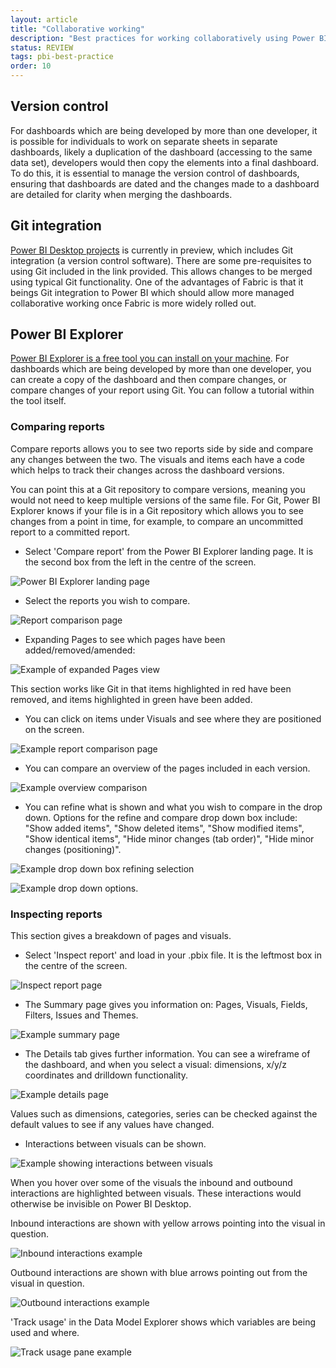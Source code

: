 ```yaml
---
layout: article
title: "Collaborative working"
description: "Best practices for working collaboratively using Power BI"
status: REVIEW
tags: pbi-best-practice
order: 10
---
```

## Version control  
  
For dashboards which are being developed by more than one developer, it is possible for individuals to work on separate sheets in separate dashboards, likely a duplication of the dashboard (accessing to the same data set), developers would then copy the elements into a final dashboard. To do this, it is essential to manage the version control of dashboards, ensuring that dashboards are dated and the changes made to a dashboard are detailed for clarity when merging the dashboards.  
  
## Git integration  
  
[Power BI Desktop projects][link1] is currently in preview, which includes Git integration (a version control software). There are some pre-requisites to using Git included in the link provided. This allows changes to be merged using typical Git functionality. One of the advantages of Fabric is that it beings Git integration to Power BI which should allow more managed collaborative working once Fabric is more widely rolled out.  
  
## Power BI Explorer  
  
[Power BI Explorer is a free tool you can install on your machine][link2]. For dashboards which are being developed by more than one developer, you can create a copy of the dashboard and then compare changes, or compare changes of your report using Git. You can follow a tutorial within the tool itself.  
  
### Comparing reports  
  
Compare reports allows you to see two reports side by side and compare any changes between the two. The visuals and items each have a code which helps to track their changes across the dashboard versions.  
  
You can point this at a Git repository to compare versions, meaning you would not need to keep multiple versions of the same file. For Git, Power BI Explorer knows if your file is in a Git repository which allows you to see changes from a point in time, for example, to compare an uncommitted report to a committed report.  
  
- Select 'Compare report' from the Power BI Explorer landing page. It is the second box from the left in the centre of the screen.  
  
![Power BI Explorer landing page](../images/exp1.png)  
  
- Select the reports you wish to compare.  
  
![Report comparison page](../images/exp2.png)  
  
- Expanding Pages to see which pages have been added/removed/amended:  
  
![Example of expanded Pages view](../images/exp3.png)  
  
This section works like Git in that items highlighted in red have been removed, and items highlighted in green have been added.  
  
- You can click on items under Visuals and see where they are positioned on the screen.  

![Example report comparison page](../images/exp4.png)  
  
- You can compare an overview of the pages included in each version.  
  
![Example overview comparison](../images/exp5.png)  
  
- You can refine what is shown and what you wish to compare in the drop down. Options for the refine and compare drop down box include: "Show added items", "Show deleted items", "Show modified items", "Show identical items", "Hide minor changes (tab order)", "Hide minor changes (positioning)".
  
![Example drop down box refining selection](../images/exp6.png)  
  
![Example drop down options.](../images/exp7.png)  

### Inspecting reports  
  
This section gives a breakdown of pages and visuals.  
  
- Select 'Inspect report' and load in your .pbix file. It is the leftmost box in the centre of the screen.  
  
![Inspect report page](../images/exp8.png)  
  
- The Summary page gives you information on: Pages, Visuals, Fields, Filters, Issues and Themes.  
  
![Example summary page](../images/exp9.png)  
  
- The Details tab gives further information. You can see a wireframe of the dashboard, and when you select a visual: dimensions, x/y/z coordinates and drilldown functionality.  
  
![Example details page](../images/exp10.png)  
  
Values such as dimensions, categories, series can be checked against the default values to see if any values have changed.  
  
- Interactions between visuals can be shown.  
  
![Example showing interactions between visuals](../images/exp11.png)  
  
When you hover over some of the visuals the inbound and outbound interactions are highlighted between visuals. These interactions would otherwise be invisible on Power BI Desktop.  
  
Inbound interactions are shown with yellow arrows pointing into the visual in question.  
  
![Inbound interactions example](../images/exp12.png)  
  
Outbound interactions are shown with blue arrows pointing out from the visual in question.
  
![Outbound interactions example](../images/exp13.png)  
  
'Track usage' in the Data Model Explorer shows which variables are being used and where.  
  
![Track usage pane example](../images/exp14.png)

[link1]: https://learn.microsoft.com/en-us/power-bi/developer/projects/projects-git
[link2]: https://www.pbiexplorer.com/